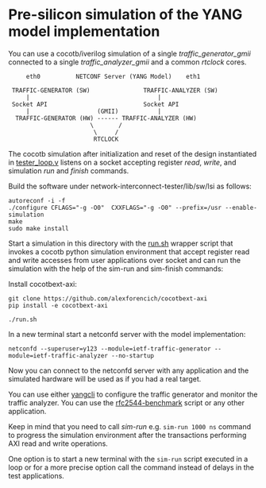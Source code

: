 # Pre-silicon simulation of the YANG model implementation

You can use a cocotb/iverilog simulation of a single *traffic_generator_gmii* connected to a single *traffic_analyzer_gmii* and a common *rtclock* cores.

```
     eth0          NETCONF Server (YANG Model)    eth1

 TRAFFIC-GENERATOR (SW)               TRAFFIC-ANALYZER (SW)
     |                                    |
 Socket API                           Socket API
     |                   (GMII)           |
  TRAFFIC-GENERATOR (HW) ------ TRAFFIC-ANALYZER (HW)
                       \       /
                        \     /
                        RTCLOCK
```

The cocotb simulation after initialization and reset of the design instantiated in [tester_loop.v](tester_loop.v) listens on a socket accepting register *read*, *write*, and simulation *run* and *finish* commands.

Build the software under network-interconnect-tester/lib/sw/lsi as follows:

```
autoreconf -i -f
./configure CFLAGS="-g -O0"  CXXFLAGS="-g -O0" --prefix=/usr --enable-simulation
make
sudo make install
```


Start a simulation in this directory with the [run.sh](run.sh) wrapper script that invokes a cocotb python simulation environment
that accept register read and write accesses from user applications over socket and can run the simulation with the help
of the sim-run and sim-finish commands:

Install cocotbext-axi:
```
git clone https://github.com/alexforencich/cocotbext-axi
pip install -e cocotbext-axi
```

```
./run.sh
```


In a new terminal start a netconfd server with the model implementation:
```
netconfd --superuser=y123 --module=ietf-traffic-generator --module=ietf-traffic-analyzer --no-startup
```

Now you can connect to the netconfd server with any application and the simulated hardware will be used as if you had a real target.

You can use either [yangcli](https://packages.debian.org/sid/yangcli) to configure the traffic generator and monitor the traffic analyzer. You can use the [rfc2544-benchmark](https://github.com/lightside-instruments/rfc2544-benchmark) script or any other application.

Keep in mind that you need to call *sim-run* e.g. `sim-run 1000 ns` command to progress the simulation environment after the transactions performing AXI
read and write operations.

One option is to start a new terminal with the `sim-run` script executed in a loop or for a more precise option call the command instead of delays in the test applications.


